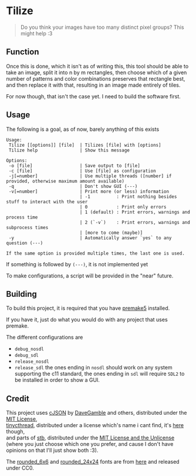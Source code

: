 # Tilize

> Do you think your images have too many distinct pixel groups? This might help :3

## Function

Once this is done, which it isn't as of writing this, this tool should be able to take an image,
split it into n by m rectangles, then choose which of a given number of patterns and color combinations
preserves that rectangle best, and then replace it with that, resulting in an image made entirely of tiles.

For now though, that isn't the case yet. I need to build the software first.

## Usage

The following is a goal, as of now, barely anything of this exists
```
Usage:
 Tilize [[options]] [file]  | Tilizes [file] with [options]
 Tilize help                | Show this message

Options:
 -o [file]                  | Save output to [file]
 -c [file]                  | Use [file] as configuration
 -j[=number]                | Use multiple threads ([number] if provided, otherwise maximum amount available)
 -q                         | Don't show GUI (---)
 -v[=number]                | Print more (or less) information
                            | -1          : Print nothing besides stuff to interact with the user
                            | 0           : Print only errors
                            | 1 (default) : Print errors, warnings and process time
                            | 2 (`-v`)    : Print errors, warnings and subprocess times
                            | [more to come (maybe)]
 -y                         | Automatically answer `yes` to any question (---)

If the same option is provided multiple times, the last one is used.
```
If something is followed by `(---)`, it is not implemented yet

To make configurations, a script will be provided in the "near" future.

## Building

To build this project, it is required that you have [premake5](https://premake.github.io/) installed.

If you have it, just do what you would do with any project that uses premake. 

The different configurations are
- `debug_nosdl`
- `debug_sdl`
- `release_nosdl`
- `release_sdl`
the ones ending in `nosdl` should work on any system supporting the c11 standard,
the ones ending in `sdl` will require `SDL2` to be installed in order to show a GUI.

## Credit

This project uses [cJSON](https://github.com/DaveGamble/cJSON) by [DaveGamble](https://github.com/DaveGamble) and others, distributed under the [MIT License](https://github.com/DaveGamble/cJSON/blob/master/LICENSE),  
[tinycthread](https://github.com/tinycthread/tinycthread), distributed under a license which's name i cant find, it's [here](https://github.com/tinycthread/tinycthread/blob/master/README.txt) though,  
and parts of [stb](https://github.com/nothings/stb), distributed under the [MIT License and the Unlicense](https://github.com/nothings/stb/blob/master/LICENSE) (where you just choose which one you prefer, and cause I don't have opinions on that I'll just show both :3).

The [rounded_6x6](resources/round_6x6.png) and [rounded_24x24](resources/round_24x24.png) fonts are from [here](https://frostyfreeze.itch.io/pixel-bitmap-fonts-png-xml) and released under CC0.
